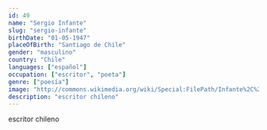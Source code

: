 ```yaml
---
id: 49
name: "Sergio Infante"
slug: "sergio-infante"
birthDate: "01-05-1947"
placeOfBirth: "Santiago de Chile"
gender: "masculino"
country: "Chile"
languages: ["español"]
occupation: ["escritor", "poeta"]
genre: ["poesía"]
image: "http://commons.wikimedia.org/wiki/Special:FilePath/Infante%2C%20Sergio%20-FILSA%2020171029%20fRF01.jpg"
description: "escritor chileno"
---
```


escritor chileno
